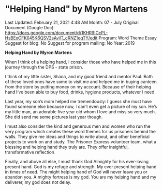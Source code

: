 # "Helping Hand" by Myron Martens

Last Updated: February 21, 2021 4:48 AM
Month: 07 - July
Original Document (Google Doc): https://docs.google.com/document/d/1KHR9ICcPL-HsBEeCFK045K6QSV2sAvilT_cRNZ1eqTY/edit
Program: Word Theme Essay
Suggest for blog: No
Suggest for program mailing: No
Year: 2019

**Helping Hand by Myron Martens**

When I think of a helping hand, I consider those who have helped me in this journey through the DPS - state prison.

I think of my little sister, Shana, and my good friend and mentor Paul. Both of these loved ones have some to visit me and helped me in buying canteen from the store by putting money on my account. Because of their helping hand I’ve been able to buy food, drinks, hygiene products, whatever I need.

Last year, my son’s mom helped me tremendously: I guess she must have found someone else because now, I can’t even get a picture of my son. He’s my little man, an adorable five year old whom I love and miss so very much. She did send me some pictures last year though.

I must also consider the kind and generous men and women who run the very program which creates these word themes for us prisoners behind the walls. They give me ideas and things to write about, and other beneficial projects to work on and study. The Prisoner Express volunteer team, what a blessing and helping hand they truly are. They offer insightful, transformative reflection.

Finally, and above all else, I must thank God Almighty for his ever-loving present hand. God is my refuge and strength. My ever present helping hand in times of need. The might helping hand of God will never leave you or abandon you. A mighty fortress is my god. You are my helping hand and my deliverer, my god does not delay.